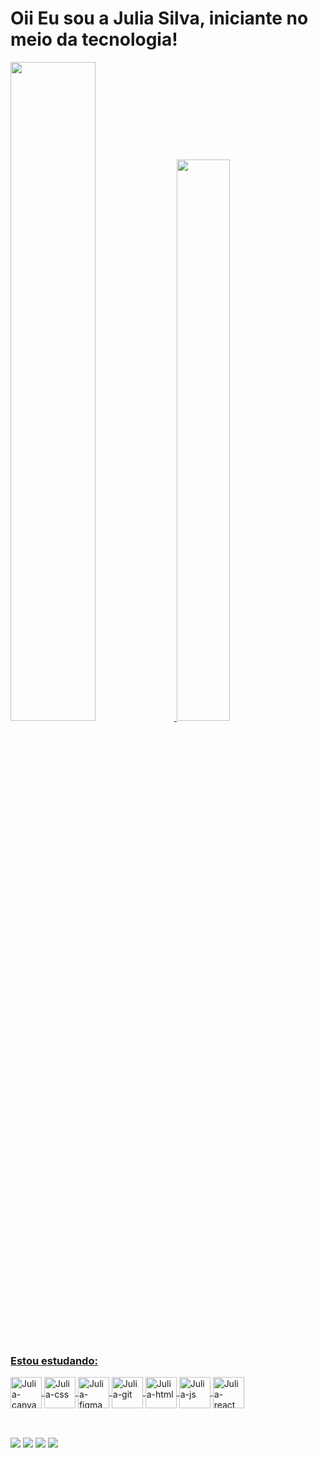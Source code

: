 # Oii Eu sou a Julia Silva, iniciante no meio da tecnologia!


<div>
<a href="#">
<img height="52%" src="https://github-readme-stats.vercel.app/api?username=JuliaSilvabr&show_icons=true&theme=radical" />
<img height="48%" width="41%" src="https://github-readme-stats.vercel.app/api/top-langs/?username=JuliaSilvabr&show_icons=true&theme=radical&layout=compact" />
</div>

<div style="display: inline_block"><br>
<h3>Estou estudando:</h3>
<img align="center" alt="Julia-canva" height="50" width="50" src="https://cdn.jsdelivr.net/gh/devicons/devicon/icons/canva/canva-original.svg">
<img align="center" alt="Julia-css" height="50" width="50" src="https://cdn.jsdelivr.net/gh/devicons/devicon/icons/css3/css3-original.svg">
<img align="center" alt="Julia-figma" height="50" width="50" src="https://cdn.jsdelivr.net/gh/devicons/devicon/icons/figma/figma-original.svg">
<img align="center" alt="Julia-git" height="50" width="50" src="https://cdn.jsdelivr.net/gh/devicons/devicon/icons/github/github-original.svg">
<img align="center" alt="Julia-html" height="50" width="50" src="https://cdn.jsdelivr.net/gh/devicons/devicon/icons/html5/html5-original.svg">
<img align="center" alt="Julia-js" height="50" width="50" src="https://cdn.jsdelivr.net/gh/devicons/devicon/icons/javascript/javascript-original.svg">
<img align="center" alt="Julia-react" height="50" width="50" src="https://cdn.jsdelivr.net/gh/devicons/devicon/icons/react/react-original.svg">
</div>
 
 ##
 
 <div style="display: inline_block"><br>
 <a href="https://www.linkedin.com/in/julia-silva-85b997231/" ><img src="https://img.shields.io/badge/LinkedIn-0077B5?style=for-the-badge&logo=linkedin&logoColor=white"></a>
 <a href="#" ><img src="https://img.shields.io/badge/Gmail-D14836?style=for-the-badge&logo=gmail&logoColor=white"></a>
 <a href="https://www.instagram.com/julia.maria10/" ><img src="https://img.shields.io/badge/Instagram-E4405F?style=for-the-badge&logo=instagram&logoColor=white"></a>
 <a href="Julia Silva#2503" ><img src="https://img.shields.io/badge/Discord-7289DA?style=for-the-badge&logo=discord&logoColor=white"></a>
 </div>
 
 ##
              

          

